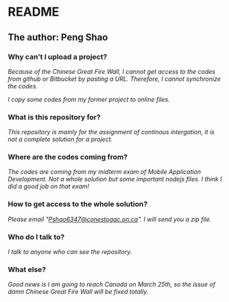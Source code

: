 # README #

## The author: Peng Shao ##

### Why can't I upload a project? ###

*Because of the Chinese Great Fire Wall, I cannot get access to the codes 
from github or Bitbucket by pasting a URL.
Therefore, I cannot synchronize the codes.*

*I copy some codes from my former project to online files.*

### What is this repository for? ###

*This repository is mainly for the assignment of continous intergation, 
it is not a complete solution for a project.*

### Where are the codes coming from? ###

*The codes are coming from my midterm exam of Mobile Application Development.
Not a whole solution but some important nodejs files.
I think I did a good job on that exam!*

### How to get access to the whole solution? ###

*Please email "Pshao6347@conestogac.on.ca". I will send you a zip file.*

### Who do I talk to? ###

*I talk to anyone who can see the repository.*

### What else? ###

*Good news is I am going to reach Canada on March 25th, so the issue of damn Chinese Great Fire Wall will be fixed totally.*
